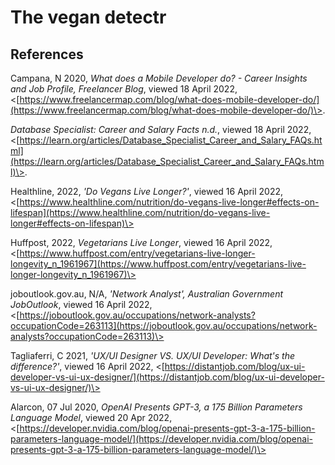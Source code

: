 # The vegan detectr

## References

Campana, N 2020, _What does a Mobile Developer do? - Career Insights and Job Profile, Freelancer Blog_, viewed 18 April 2022, \<[https://www.freelancermap.com/blog/what-does-mobile-developer-do/](https://www.freelancermap.com/blog/what-does-mobile-developer-do/)\>.

_Database Specialist: Career and Salary Facts n.d._, viewed 18 April 2022, \<[https://learn.org/articles/Database_Specialist_Career_and_Salary_FAQs.html](https://learn.org/articles/Database_Specialist_Career_and_Salary_FAQs.html)\>. 

Healthline, 2022, _'Do Vegans Live Longer?'_, viewed 16 April 2022, \<[https://www.healthline.com/nutrition/do-vegans-live-longer#effects-on-lifespan](https://www.healthline.com/nutrition/do-vegans-live-longer#effects-on-lifespan)\> 

Huffpost, 2022, _Vegetarians Live Longer_, viewed 16 April 2022, \<[https://www.huffpost.com/entry/vegetarians-live-longer-longevity_n_1961967](https://www.huffpost.com/entry/vegetarians-live-longer-longevity_n_1961967)\> 

joboutlook.gov.au, N/A, _'Network Analyst', Australian Government JobOutlook_, viewed 16 April 2022, \<[https://joboutlook.gov.au/occupations/network-analysts?occupationCode=263113](https://joboutlook.gov.au/occupations/network-analysts?occupationCode=263113)\> 

Tagliaferri, C 2021, _'UX/UI Designer VS. UX/UI Developer: What's the difference?'_, viewed 16 April 2022, \<[https://distantjob.com/blog/ux-ui-developer-vs-ui-ux-designer/](https://distantjob.com/blog/ux-ui-developer-vs-ui-ux-designer/)\> 

Alarcon, 07 Jul 2020, _OpenAI Presents GPT-3, a 175 Billion Parameters Language Model_, viewed 20 Apr 2022, \<[https://developer.nvidia.com/blog/openai-presents-gpt-3-a-175-billion-parameters-language-model/](https://developer.nvidia.com/blog/openai-presents-gpt-3-a-175-billion-parameters-language-model/)\> 